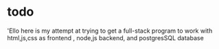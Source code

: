# todo
'Ello here is my attempt at trying to get a full-stack program to work with html,js,css as frontend , node,js backend, and postgresSQL database
